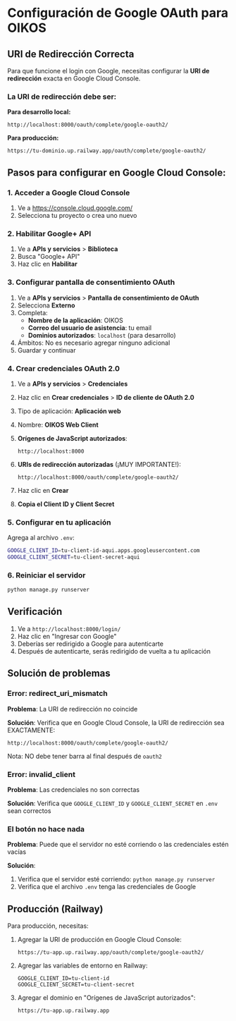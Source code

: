 # Configuración de Google OAuth para OIKOS

## URI de Redirección Correcta

Para que funcione el login con Google, necesitas configurar la **URI de redirección** exacta en Google Cloud Console.

### La URI de redirección debe ser:

**Para desarrollo local:**
```
http://localhost:8000/oauth/complete/google-oauth2/
```

**Para producción:**
```
https://tu-dominio.up.railway.app/oauth/complete/google-oauth2/
```

## Pasos para configurar en Google Cloud Console:

### 1. Acceder a Google Cloud Console

1. Ve a https://console.cloud.google.com/
2. Selecciona tu proyecto o crea uno nuevo

### 2. Habilitar Google+ API

1. Ve a **APIs y servicios** > **Biblioteca**
2. Busca "Google+ API"
3. Haz clic en **Habilitar**

### 3. Configurar pantalla de consentimiento OAuth

1. Ve a **APIs y servicios** > **Pantalla de consentimiento de OAuth**
2. Selecciona **Externo**
3. Completa:
   - **Nombre de la aplicación**: OIKOS
   - **Correo del usuario de asistencia**: tu email
   - **Dominios autorizados**: `localhost` (para desarrollo)
4. Ámbitos: No es necesario agregar ninguno adicional
5. Guardar y continuar

### 4. Crear credenciales OAuth 2.0

1. Ve a **APIs y servicios** > **Credenciales**
2. Haz clic en **Crear credenciales** > **ID de cliente de OAuth 2.0**
3. Tipo de aplicación: **Aplicación web**
4. Nombre: **OIKOS Web Client**
5. **Orígenes de JavaScript autorizados**:
   ```
   http://localhost:8000
   ```

6. **URIs de redirección autorizadas** (¡MUY IMPORTANTE!):
   ```
   http://localhost:8000/oauth/complete/google-oauth2/
   ```

7. Haz clic en **Crear**
8. **Copia el Client ID y Client Secret**

### 5. Configurar en tu aplicación

Agrega al archivo `.env`:

```bash
GOOGLE_CLIENT_ID=tu-client-id-aqui.apps.googleusercontent.com
GOOGLE_CLIENT_SECRET=tu-client-secret-aqui
```

### 6. Reiniciar el servidor

```bash
python manage.py runserver
```

## Verificación

1. Ve a `http://localhost:8000/login/`
2. Haz clic en "Ingresar con Google"
3. Deberías ser redirigido a Google para autenticarte
4. Después de autenticarte, serás redirigido de vuelta a tu aplicación

## Solución de problemas

### Error: redirect_uri_mismatch

**Problema**: La URI de redirección no coincide

**Solución**: Verifica que en Google Cloud Console, la URI de redirección sea EXACTAMENTE:
```
http://localhost:8000/oauth/complete/google-oauth2/
```

Nota: NO debe tener barra al final después de `oauth2`

### Error: invalid_client

**Problema**: Las credenciales no son correctas

**Solución**: Verifica que `GOOGLE_CLIENT_ID` y `GOOGLE_CLIENT_SECRET` en `.env` sean correctos

### El botón no hace nada

**Problema**: Puede que el servidor no esté corriendo o las credenciales estén vacías

**Solución**:
1. Verifica que el servidor esté corriendo: `python manage.py runserver`
2. Verifica que el archivo `.env` tenga las credenciales de Google

## Producción (Railway)

Para producción, necesitas:

1. Agregar la URI de producción en Google Cloud Console:
   ```
   https://tu-app.up.railway.app/oauth/complete/google-oauth2/
   ```

2. Agregar las variables de entorno en Railway:
   ```
   GOOGLE_CLIENT_ID=tu-client-id
   GOOGLE_CLIENT_SECRET=tu-client-secret
   ```

3. Agregar el dominio en "Orígenes de JavaScript autorizados":
   ```
   https://tu-app.up.railway.app
   ```
